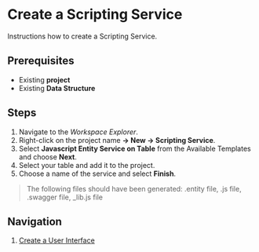 # Create a Scripting Service

Instructions how to create a Scripting Service.

## Prerequisites
- Existing **project**
- Existing **Data Structure**

## Steps
1. Navigate to the *Workspace Explorer*.
2. Right-click on the project name **-> New -> Scripting Service**.
3. Select **Javascript Entity Service on Table** from the Available Templates and choose **Next**.
4. Select your table and add it to the project.
5. Choose a name of the service and select **Finish**.
> The following files should have been generated:
>.entity file,
>.js file, 
>.swagger file,
>_lib.js file

## Navigation
1. [Create a User Interface](UserInterfaces.md)
